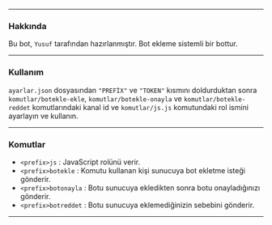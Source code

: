 ----------------------

### Hakkında

Bu bot, `Yusuf` tarafından hazırlanmıştır. Bot ekleme sistemli bir bottur.

----------------------

### Kullanım

`ayarlar.json` dosyasından `"PREFİX"` ve `"TOKEN"` kısmını doldurduktan sonra `komutlar/botekle-ekle`, `komutlar/botekle-onayla` ve `komutlar/botekle-reddet` komutlarındaki kanal id ve `komutlar/js.js` komutundaki rol ismini ayarlayın ve kullanın.

----------------------

### Komutlar

- `<prefix>js` : JavaScript rolünü verir.
- `<prefix>botekle` : Komutu kullanan kişi sunucuya bot ekletme isteği gönderir.
- `<prefix>botonayla` : Botu sunucuya ekledikten sonra botu onayladığınızı gönderir.
- `<prefix>botreddet` : Botu sunucuya eklemediğinizin sebebini gönderir.

----------------------